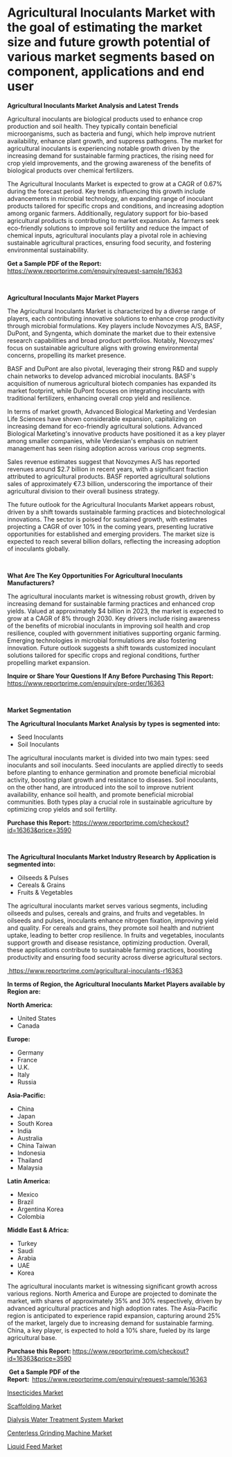 <p><h1>Agricultural Inoculants Market with the goal of estimating the market size and future growth potential of various market segments based on component, applications and end user</h1></p><p><strong>Agricultural Inoculants Market Analysis and Latest Trends</strong></p>
<p><p>Agricultural inoculants are biological products used to enhance crop production and soil health. They typically contain beneficial microorganisms, such as bacteria and fungi, which help improve nutrient availability, enhance plant growth, and suppress pathogens. The market for agricultural inoculants is experiencing notable growth driven by the increasing demand for sustainable farming practices, the rising need for crop yield improvements, and the growing awareness of the benefits of biological products over chemical fertilizers.</p><p>The Agricultural Inoculants Market is expected to grow at a CAGR of 0.67% during the forecast period. Key trends influencing this growth include advancements in microbial technology, an expanding range of inoculant products tailored for specific crops and conditions, and increasing adoption among organic farmers. Additionally, regulatory support for bio-based agricultural products is contributing to market expansion. As farmers seek eco-friendly solutions to improve soil fertility and reduce the impact of chemical inputs, agricultural inoculants play a pivotal role in achieving sustainable agricultural practices, ensuring food security, and fostering environmental sustainability.</p></p>
<p><strong>Get a Sample PDF of the Report:&nbsp;</strong> <a href="https://www.reportprime.com/enquiry/request-sample/16363?utm_campaign=2034&utm_medium=2&utm_source=Github&utm_content=ia&utm_term=17032025&utm_id=agricultural-inoculants">https://www.reportprime.com/enquiry/request-sample/16363</a></p>
<p>&nbsp;</p>
<p><strong>Agricultural Inoculants Major Market Players</strong></p>
<p><p>The Agricultural Inoculants Market is characterized by a diverse range of players, each contributing innovative solutions to enhance crop productivity through microbial formulations. Key players include Novozymes A/S, BASF, DuPont, and Syngenta, which dominate the market due to their extensive research capabilities and broad product portfolios. Notably, Novozymes' focus on sustainable agriculture aligns with growing environmental concerns, propelling its market presence.</p><p>BASF and DuPont are also pivotal, leveraging their strong R&D and supply chain networks to develop advanced microbial inoculants. BASF's acquisition of numerous agricultural biotech companies has expanded its market footprint, while DuPont focuses on integrating inoculants with traditional fertilizers, enhancing overall crop yield and resilience.</p><p>In terms of market growth, Advanced Biological Marketing and Verdesian Life Sciences have shown considerable expansion, capitalizing on increasing demand for eco-friendly agricultural solutions. Advanced Biological Marketing's innovative products have positioned it as a key player among smaller companies, while Verdesian's emphasis on nutrient management has seen rising adoption across various crop segments.</p><p>Sales revenue estimates suggest that Novozymes A/S has reported revenues around $2.7 billion in recent years, with a significant fraction attributed to agricultural products. BASF reported agricultural solutions sales of approximately €7.3 billion, underscoring the importance of their agricultural division to their overall business strategy.</p><p>The future outlook for the Agricultural Inoculants Market appears robust, driven by a shift towards sustainable farming practices and biotechnological innovations. The sector is poised for sustained growth, with estimates projecting a CAGR of over 10% in the coming years, presenting lucrative opportunities for established and emerging providers. The market size is expected to reach several billion dollars, reflecting the increasing adoption of inoculants globally.</p></p>
<p>&nbsp;</p>
<p><strong>What Are The Key Opportunities For Agricultural Inoculants Manufacturers?</strong></p>
<p><p>The agricultural inoculants market is witnessing robust growth, driven by increasing demand for sustainable farming practices and enhanced crop yields. Valued at approximately $4 billion in 2023, the market is expected to grow at a CAGR of 8% through 2030. Key drivers include rising awareness of the benefits of microbial inoculants in improving soil health and crop resilience, coupled with government initiatives supporting organic farming. Emerging technologies in microbial formulations are also fostering innovation. Future outlook suggests a shift towards customized inoculant solutions tailored for specific crops and regional conditions, further propelling market expansion.</p></p>
<p><strong>Inquire or Share Your Questions If Any Before Purchasing This Report:</strong> <a href="https://www.reportprime.com/enquiry/pre-order/16363?utm_campaign=2034&utm_medium=2&utm_source=Github&utm_content=ia&utm_term=17032025&utm_id=agricultural-inoculants">https://www.reportprime.com/enquiry/pre-order/16363</a></p>
<p>&nbsp;</p>
<p><strong>Market Segmentation</strong></p>
<p><strong>The Agricultural Inoculants Market Analysis by types is segmented into:</strong></p>
<p><ul><li>Seed Inoculants</li><li>Soil Inoculants</li></ul></p>
<p><p>The agricultural inoculants market is divided into two main types: seed inoculants and soil inoculants. Seed inoculants are applied directly to seeds before planting to enhance germination and promote beneficial microbial activity, boosting plant growth and resistance to diseases. Soil inoculants, on the other hand, are introduced into the soil to improve nutrient availability, enhance soil health, and promote beneficial microbial communities. Both types play a crucial role in sustainable agriculture by optimizing crop yields and soil fertility.</p></p>
<p><strong>Purchase this Report:&nbsp;</strong><a href="https://www.reportprime.com/checkout?id=16363&price=3590&utm_campaign=2034&utm_medium=2&utm_source=Github&utm_content=ia&utm_term=17032025&utm_id=agricultural-inoculants">https://www.reportprime.com/checkout?id=16363&price=3590</a></p>
<p>&nbsp;</p>
<p><strong>The Agricultural Inoculants Market Industry Research by Application is segmented into:</strong></p>
<p><ul><li>Oilseeds & Pulses</li><li>Cereals & Grains</li><li>Fruits & Vegetables</li></ul></p>
<p><p>The agricultural inoculants market serves various segments, including oilseeds and pulses, cereals and grains, and fruits and vegetables. In oilseeds and pulses, inoculants enhance nitrogen fixation, improving yield and quality. For cereals and grains, they promote soil health and nutrient uptake, leading to better crop resilience. In fruits and vegetables, inoculants support growth and disease resistance, optimizing production. Overall, these applications contribute to sustainable farming practices, boosting productivity and ensuring food security across diverse agricultural sectors.</p></p>
<p><a href="https://www.reportprime.com/agricultural-inoculants-r16363?utm_campaign=2034&utm_medium=2&utm_source=Github&utm_content=ia&utm_term=17032025&utm_id=agricultural-inoculants">&nbsp;https://www.reportprime.com/agricultural-inoculants-r16363</a></p>
<p><strong>In terms of Region, the Agricultural Inoculants Market Players available by Region are:</strong></p>
<p>
    <p> <strong> North America: </strong>
        <ul>
            <li>United States</li>
            <li>Canada</li>
        </ul>
        </p> 
    <p> <strong> Europe: </strong>
        <ul>
            <li>Germany</li>
            <li>France</li>
            <li>U.K.</li>
            <li>Italy</li>
            <li>Russia</li>
        </ul>
        </p> 
    <p> <strong> Asia-Pacific: </strong>
        <ul>
            <li>China</li>
            <li>Japan</li>
            <li>South Korea</li>
            <li>India</li>
            <li>Australia</li>
            <li>China Taiwan</li>
            <li>Indonesia</li>
            <li>Thailand</li>
            <li>Malaysia</li>
        </ul>
        </p> 
    <p> <strong> Latin America: </strong>
        <ul>
            <li>Mexico</li>
            <li>Brazil</li>
            <li>Argentina Korea</li>
            <li>Colombia</li>
        </ul>
        </p> 
    <p> <strong> Middle East & Africa: </strong>
        <ul>
            <li>Turkey</li>
            <li>Saudi</li>
            <li>Arabia</li>
            <li>UAE</li>
            <li>Korea</li>
        </ul>
    </p>
    </p>
<p><p>The agricultural inoculants market is witnessing significant growth across various regions. North America and Europe are projected to dominate the market, with shares of approximately 35% and 30% respectively, driven by advanced agricultural practices and high adoption rates. The Asia-Pacific region is anticipated to experience rapid expansion, capturing around 25% of the market, largely due to increasing demand for sustainable farming. China, a key player, is expected to hold a 10% share, fueled by its large agricultural base.</p></p>
<p><strong>Purchase this Report: </strong><a href="https://www.reportprime.com/checkout?id=16363&price=3590&utm_campaign=2034&utm_medium=2&utm_source=Github&utm_content=ia&utm_term=17032025&utm_id=agricultural-inoculants">https://www.reportprime.com/checkout?id=16363&price=3590</a></p>
<p>&nbsp;<strong>Get a Sample PDF of the Report:&nbsp;&nbsp;</strong><a href="https://www.reportprime.com/enquiry/request-sample/16363?utm_campaign=2034&utm_medium=2&utm_source=Github&utm_content=ia&utm_term=17032025&utm_id=agricultural-inoculants">https://www.reportprime.com/enquiry/request-sample/16363</a></p>
<p><strong></strong></p>
<p><p><a href="https://github.com/achilekirwan/Market-Research-Report-List-1/blob/main/insecticides-market.md?utm_campaign=2034&utm_medium=2&utm_source=Github&utm_content=ia&utm_term=17032025&utm_id=agricultural-inoculants">Insecticides Market</a></p><p><a href="https://www.linkedin.com/pulse/scaffolding-industry-report-examines-recent-innovations-uzpjc?utm_campaign=2034&utm_medium=2&utm_source=Github&utm_content=ia&utm_term=17032025&utm_id=agricultural-inoculants">Scaffolding Market</a></p><p><a href="https://www.linkedin.com/pulse/comprehensive-dialysis-water-treatment-system-market-size-report-2gamc?utm_campaign=2034&utm_medium=2&utm_source=Github&utm_content=ia&utm_term=17032025&utm_id=agricultural-inoculants">Dialysis Water Treatment System Market</a></p><p><a href="https://www.linkedin.com/pulse/centerless-grinding-machine-market-demand-revenue-insights-lwouc?utm_campaign=2034&utm_medium=2&utm_source=Github&utm_content=ia&utm_term=17032025&utm_id=agricultural-inoculants">Centerless Grinding Machine Market</a></p><p><a href="https://github.com/yosenadhler/Market-Research-Report-List-1/blob/main/liquid-feed-market.md?utm_campaign=2034&utm_medium=2&utm_source=Github&utm_content=ia&utm_term=17032025&utm_id=agricultural-inoculants">Liquid Feed Market</a></p></p>